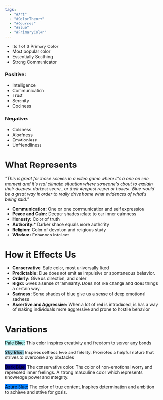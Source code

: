```yaml
---
tags:
  - "#Art"
  - "#ColorTheory"
  - "#Courses"
  - "#Blue"
  - "#PrimaryColor"
---
```

- Its 1 of 3 Primary Color
- Most popular color
- Essentially Soothing
- Strong Communicator
### Positive:
- Intelligence
- Communication
- Trust
- Serenity
- Coolness
### Negative:
- Coldness
- Aloofness
- Emotionless
- Unfriendliness

# What Represents
_"This is great for those scenes in a video game where it's a one on one moment and it's real climatic situation where someone's about to explain their deepest darkest secret, or their deepest regret or honest. Blue would be a great way in order to really drive home what evidences of what's being said."_

- **Communication:**  One on one communication and self expression
- **Peace and Calm:** Deeper shades relate to our inner calmness
- **Honesty:** Color of truth
- **Authority:*** Darker shade equals more authority
- **Religion:** Color of devotion and religious study
- **Wisdom:** Enhances intellect

# How it Effects Us
- **Conservative:** Safe color, most universally liked
- **Predictable:** Blue does not emit an impulsive or spontaneous behavior.
- **Orderly:** Give us direction, and order 
- **Rigid:** Gives a sense of familiarity. Does not like change and does things a certain way.
- **Sadness:** Some shades of blue give us a sense of deep emotional sadness
- **Assertive and Aggressive:** When a lot of red is introduced, is has a way of making individuals more aggressive and prone to hostile behavior

# Variations

<mark style="background: #afeeee;">Pale Blue:</mark>  This color inspires creativity and freedom to server any bonds

<mark style="background: #95c7d8;">Sky Blue:</mark>  Inspires selfless love and fidelity. Promotes a helpful nature that strives to overcome any obstacles

<mark style="background: #01008c;">Dark Blue:</mark> The conservative color. The color of non-emotional worry and repressed inner feelings. A strong masculine color which represents knowledge power and integrity.

<mark style="background: #017fff;">Azure Blue:</mark> The color of true content. Inspires determination and ambition to achieve and strive for goals.



